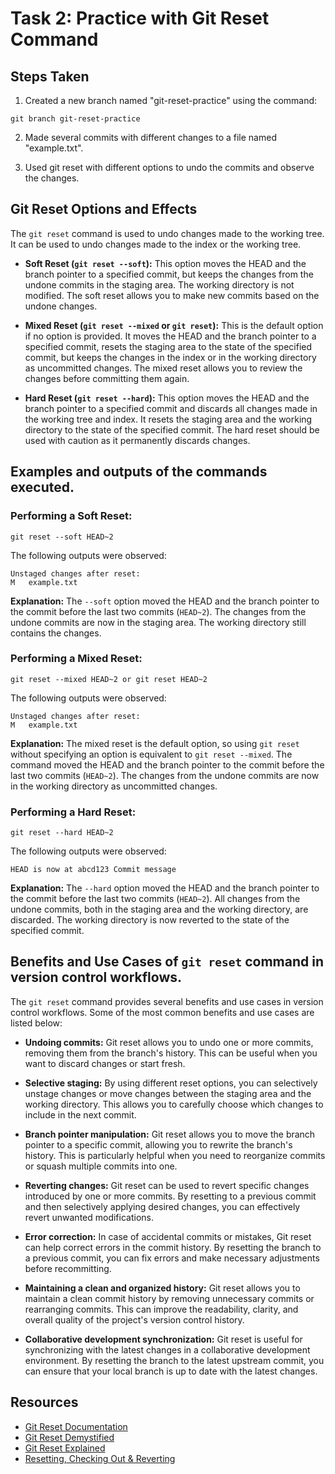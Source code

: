 # Task 2: Practice with Git Reset Command

## Steps Taken

1. Created a new branch named "git-reset-practice" using the command:

```
git branch git-reset-practice
```

2. Made several commits with different changes to a file named "example.txt".

3. Used git reset with different options to undo the commits and observe the changes.

## Git Reset Options and Effects

The `git reset` command is used to undo changes made to the working tree. It can be used to undo changes made to the index or the working tree.

- **Soft Reset (`git reset --soft`):** This option moves the HEAD and the branch pointer to a specified commit, but keeps the changes from the undone commits in the staging area. The working directory is not modified. The soft reset allows you to make new commits based on the undone changes.

- **Mixed Reset (`git reset --mixed` or `git reset`):** This is the default option if no option is provided. It moves the HEAD and the branch pointer to a specified commit, resets the staging area to the state of the specified commit, but keeps the changes in the index or in the working directory as uncommitted changes. The mixed reset allows you to review the changes before committing them again.

- **Hard Reset (`git reset --hard`):** This option moves the HEAD and the branch pointer to a specified commit and discards all changes made in the working tree and index. It resets the staging area and the working directory to the state of the specified commit. The hard reset should be used with caution as it permanently discards changes.

## Examples and outputs of the commands executed.

### Performing a Soft Reset:

```
git reset --soft HEAD~2
```

The following outputs were observed:

```
Unstaged changes after reset:
M	example.txt
```

**Explanation:** The `--soft` option moved the HEAD and the branch pointer to the commit before the last two commits (`HEAD~2`). The changes from the undone commits are now in the staging area. The working directory still contains the changes.


### Performing a Mixed Reset:

```
git reset --mixed HEAD~2 or git reset HEAD~2
```

The following outputs were observed:

```
Unstaged changes after reset:
M	example.txt
```

**Explanation:** The mixed reset is the default option, so using `git reset` without specifying an option is equivalent to `git reset --mixed`. The command moved the HEAD and the branch pointer to the commit before the last two commits (`HEAD~2`). The changes from the undone commits are now in the working directory as uncommitted changes.


### Performing a Hard Reset:

```
git reset --hard HEAD~2
```

The following outputs were observed:

```
HEAD is now at abcd123 Commit message
```

**Explanation:** The `--hard` option moved the HEAD and the branch pointer to the commit before the last two commits (`HEAD~2`). All changes from the undone commits, both in the staging area and the working directory, are discarded. The working directory is now reverted to the state of the specified commit.

## Benefits and Use Cases of `git reset` command in version control workflows.
The `git reset` command provides several benefits and use cases in version control workflows. Some of the most common benefits and use cases are listed below:

- **Undoing commits:** Git reset allows you to undo one or more commits, removing them from the branch's history. This can be useful when you want to discard changes or start fresh.

- **Selective staging:** By using different reset options, you can selectively unstage changes or move changes between the staging area and the working directory. This allows you to carefully choose which changes to include in the next commit.

- **Branch pointer manipulation:** Git reset allows you to move the branch pointer to a specific commit, allowing you to rewrite the branch's history. This is particularly helpful when you need to reorganize commits or squash multiple commits into one.

- **Reverting changes:** Git reset can be used to revert specific changes introduced by one or more commits. By resetting to a previous commit and then selectively applying desired changes, you can effectively revert unwanted modifications.

- **Error correction:** In case of accidental commits or mistakes, Git reset can help correct errors in the commit history. By resetting the branch to a previous commit, you can fix errors and make necessary adjustments before recommitting.

- **Maintaining a clean and organized history:** Git reset allows you to maintain a clean commit history by removing unnecessary commits or rearranging commits. This can improve the readability, clarity, and overall quality of the project's version control history.

- **Collaborative development synchronization:** Git reset is useful for synchronizing with the latest changes in a collaborative development environment. By resetting the branch to the latest upstream commit, you can ensure that your local branch is up to date with the latest changes.

## Resources

- [Git Reset Documentation](https://git-scm.com/docs/git-reset)
- [Git Reset Demystified](https://git-scm.com/book/en/v2/Git-Tools-Reset-Demystified)
- [Git Reset Explained](https://www.atlassian.com/git/tutorials/undoing-changes/git-reset)
- [Resetting, Checking Out & Reverting](https://www.atlassian.com/git/tutorials/resetting-checking-out-and-reverting)
